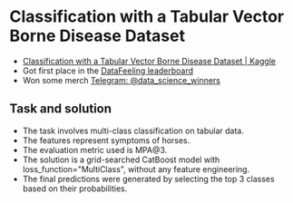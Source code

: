 # Classification with a Tabular Vector Borne Disease Dataset

- [Classification with a Tabular Vector Borne Disease Dataset \| Kaggle](https://www.kaggle.com/competitions/playground-series-s3e13)
- Got first place in the [DataFeeling leaderboard](https://www.kaggle.com/competitions/playground-series-s3e13/leaderboard?search=Datafeeling)
- Won some merch [Telegram: @data_science_winners](https://t.me/data_science_winners/58)

## Task and solution

- The task involves multi-class classification on tabular data.
- The features represent symptoms of horses.
- The evaluation metric used is MPA@3.
- The solution is a grid-searched CatBoost model with loss_function="MultiClass", without any feature engineering.
- The final predictions were generated by selecting the top 3 classes based on their probabilities.
